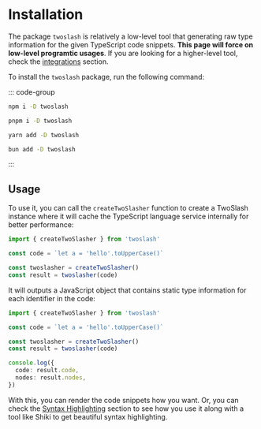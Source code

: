 # Installation

The package `twoslash` is relatively a low-level tool that generating raw type information for the given TypeScript code snippets. **This page will force on low-level programtic usages**. If you are looking for a higher-level tool, check the [integrations](/guide/integrations) section.

To install the `twoslash` package, run the following command:

::: code-group

```bash [npm]
npm i -D twoslash
```

```bash [pnpm]
pnpm i -D twoslash
```

```bash [yarn]
yarn add -D twoslash
```

```bash [bun]
bun add -D twoslash
```

:::

## Usage

To use it, you can call the `createTwoSlasher` function to create a TwoSlash instance where it will cache the TypeScript language service internally for better performance:

```ts twoslash
import { createTwoSlasher } from 'twoslash'

const code = `let a = 'hello'.toUpperCase()`

const twoslasher = createTwoSlasher()
const result = twoslasher(code)
```

It will outputs a JavaScript object that contains static type information for each identifier in the code:

```ts eval
import { createTwoSlasher } from 'twoslash'

const code = `let a = 'hello'.toUpperCase()`

const twoslasher = createTwoSlasher()
const result = twoslasher(code)

console.log({
  code: result.code,
  nodes: result.nodes,
})
```

With this, you can render the code snippets how you want. Or, you can check the [Syntax Highlighting](/guide/highlight) section to see how you use it along with a tool like Shiki to get beautiful syntax highlighting.
